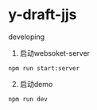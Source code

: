 # y-draft-jjs

developing
1. 启动websoket-server
```
npm run start:server
```
2. 启动demo
```
npm run dev
```
